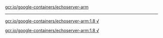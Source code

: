 [gcr.io/google-containers/echoserver-arm](https://hub.docker.com/r/anjia0532/google-containers.echoserver-arm/tags/) 

----
[gcr.io/google-containers/echoserver-arm:1.8 √](https://hub.docker.com/r/anjia0532/google-containers.echoserver-arm/tags/)

[gcr.io/google-containers/echoserver-arm:1.8 √](https://hub.docker.com/r/anjia0532/google-containers.echoserver-arm/tags/)

